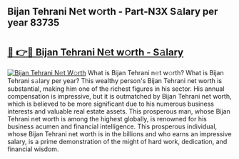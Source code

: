 ## Bijan Tehrani N𝚎t w𝚘rth - Part-N3X S𝚊lary per year 83735

# <h2><a href="http://gc4phv.nevu.top/?p=Bijan+Tehrani">🔗 👉🔴 Bijan Tehrani N𝚎t w𝚘rth - S𝚊lary</a></h2>

[![Bijan Tehrani N𝚎t W𝚘rth](https://i.imgur.com/Oavwk0R.jpeg)](http://gc4phv.nevu.top/?p=Bijan+Tehrani)
What is Bijan Tehrani n𝚎t w𝚘rth? What is Bijan Tehrani s𝚊lary per year?
This wealthy person's Bijan Tehrani net worth is substantial, making him one of the richest figures in his sector. His annual compensation is impressive, but it is outmatched by Bijan Tehrani net worth, which is believed to be more significant due to his numerous business interests and valuable real estate assets. This prosperous man, whose Bijan Tehrani net worth is among the highest globally, is renowned for his business acumen and financial intelligence. This prosperous individual, whose Bijan Tehrani net worth is in the billions and who earns an impressive salary, is a prime demonstration of the might of hard work, dedication, and financial wisdom.
